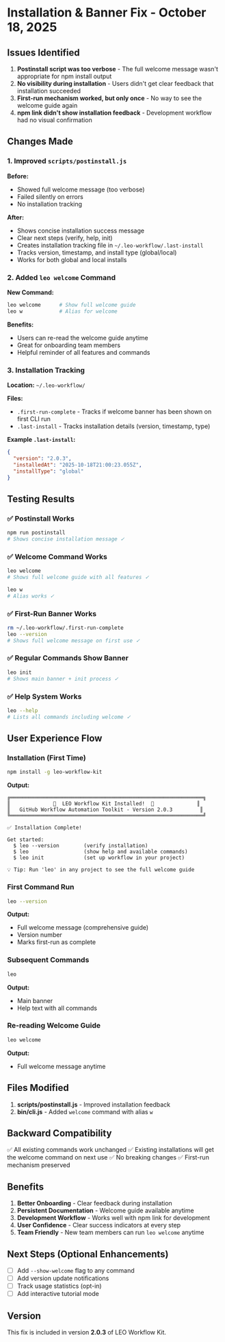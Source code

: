# Installation & Banner Fix - October 18, 2025

## Issues Identified

1. **Postinstall script was too verbose** - The full welcome message wasn't appropriate for npm install output
2. **No visibility during installation** - Users didn't get clear feedback that installation succeeded
3. **First-run mechanism worked, but only once** - No way to see the welcome guide again
4. **npm link didn't show installation feedback** - Development workflow had no visual confirmation

## Changes Made

### 1. Improved `scripts/postinstall.js`

**Before:**
- Showed full welcome message (too verbose)
- Failed silently on errors
- No installation tracking

**After:**
- Shows concise installation success message
- Clear next steps (verify, help, init)
- Creates installation tracking file in `~/.leo-workflow/.last-install`
- Tracks version, timestamp, and install type (global/local)
- Works for both global and local installs

### 2. Added `leo welcome` Command

**New Command:**
```bash
leo welcome      # Show full welcome guide
leo w            # Alias for welcome
```

**Benefits:**
- Users can re-read the welcome guide anytime
- Great for onboarding team members
- Helpful reminder of all features and commands

### 3. Installation Tracking

**Location:** `~/.leo-workflow/`

**Files:**
- `.first-run-complete` - Tracks if welcome banner has been shown on first CLI run
- `.last-install` - Tracks installation details (version, timestamp, type)

**Example `.last-install`:**
```json
{
  "version": "2.0.3",
  "installedAt": "2025-10-18T21:00:23.055Z",
  "installType": "global"
}
```

## Testing Results

### ✅ Postinstall Works
```bash
npm run postinstall
# Shows concise installation message ✓
```

### ✅ Welcome Command Works
```bash
leo welcome
# Shows full welcome guide with all features ✓

leo w
# Alias works ✓
```

### ✅ First-Run Banner Works
```bash
rm ~/.leo-workflow/.first-run-complete
leo --version
# Shows full welcome message on first use ✓
```

### ✅ Regular Commands Show Banner
```bash
leo init
# Shows main banner + init process ✓
```

### ✅ Help System Works
```bash
leo --help
# Lists all commands including welcome ✓
```

## User Experience Flow

### Installation (First Time)
```bash
npm install -g leo-workflow-kit
```
**Output:**
```
╔═══════════════════════════════════════════════════════════════╗
║              🦁  LEO Workflow Kit Installed!  🦁              ║
║   GitHub Workflow Automation Toolkit - Version 2.0.3         ║
╚═══════════════════════════════════════════════════════════════╝

✅ Installation Complete!

Get started:
  $ leo --version        (verify installation)
  $ leo                  (show help and available commands)
  $ leo init             (set up workflow in your project)

💡 Tip: Run 'leo' in any project to see the full welcome guide
```

### First Command Run
```bash
leo --version
```
**Output:**
- Full welcome message (comprehensive guide)
- Version number
- Marks first-run as complete

### Subsequent Commands
```bash
leo
```
**Output:**
- Main banner
- Help text with all commands

### Re-reading Welcome Guide
```bash
leo welcome
```
**Output:**
- Full welcome message anytime

## Files Modified

1. **scripts/postinstall.js** - Improved installation feedback
2. **bin/cli.js** - Added `welcome` command with alias `w`

## Backward Compatibility

✅ All existing commands work unchanged
✅ Existing installations will get the welcome command on next use
✅ No breaking changes
✅ First-run mechanism preserved

## Benefits

1. **Better Onboarding** - Clear feedback during installation
2. **Persistent Documentation** - Welcome guide available anytime
3. **Development Workflow** - Works well with npm link for development
4. **User Confidence** - Clear success indicators at every step
5. **Team Friendly** - New team members can run `leo welcome` anytime

## Next Steps (Optional Enhancements)

- [ ] Add `--show-welcome` flag to any command
- [ ] Add version update notifications
- [ ] Track usage statistics (opt-in)
- [ ] Add interactive tutorial mode

## Version

This fix is included in version **2.0.3** of LEO Workflow Kit.
